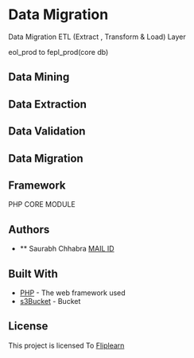 
# Data Migration
Data Migration ETL (Extract , Transform & Load) Layer

eol_prod to fepl_prod(core db)

## Data Mining

## Data Extraction

## Data Validation

## Data Migration

## Framework
PHP CORE MODULE

## Authors

* ** Saurabh Chhabra [MAIL ID](mailto:saurabhchhabra018@gmail.com)

## Built With

* [PHP](http://php.net/) - The web framework used
* [s3Bucket](http://docs.aws.amazon.com/AmazonS3/latest/dev/UsingBucket.html) - Bucket
	

## License

This project is licensed To [Fliplearn](http://www.fliplearn.com)
